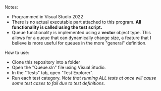 Notes:
- Programmed in Visual Studio 2022
- There is no actual executable part attached to this program. **All functionality is called using the test script.**
- Queue functionality is implemented using a **vector** object type. This allows for a queue that can dynamically change size, a feature that I believe is more useful for queues in the more "general" definition.

How to use:
- Clone this repository into a folder
- Open the "Queue.sln" file using Visual Studio.
- In the "Tests" tab, open "Test Explorer".
- Run each test category. *Note that running ALL tests at once will cause some test cases to fail due to test definitions.*
